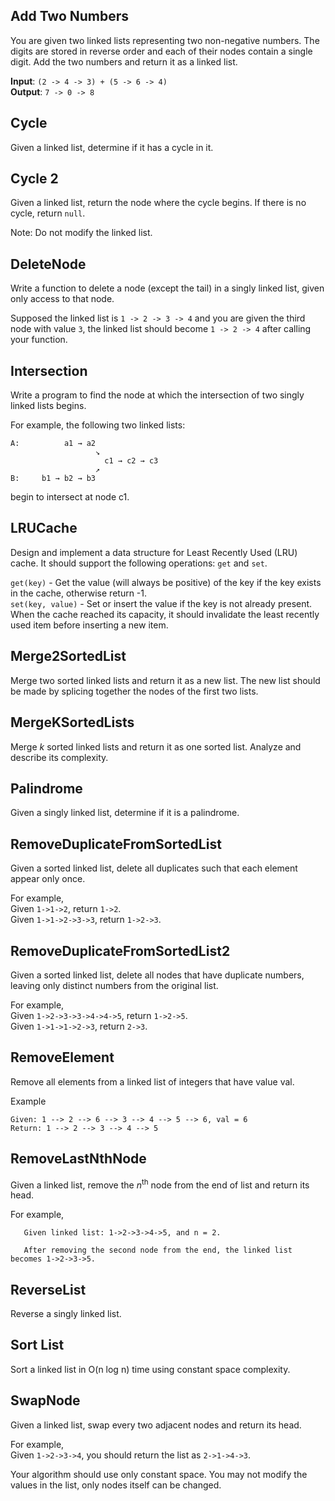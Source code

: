 ## Add Two Numbers

You are given two linked lists representing two non-negative numbers. The digits are stored in reverse order and each of their nodes contain a single digit. Add the two numbers and return it as a linked list.

**Input**: `(2 -> 4 -> 3) + (5 -> 6 -> 4)`  
**Output**: `7 -> 0 -> 8`

## Cycle

Given a linked list, determine if it has a cycle in it.

## Cycle 2

Given a linked list, return the node where the cycle begins. If there is no cycle, return `null`.

Note: Do not modify the linked list.

## DeleteNode

Write a function to delete a node (except the tail) in a singly linked list, given only access to that node.

Supposed the linked list is `1 -> 2 -> 3 -> 4` and you are given the third node with value `3`, the linked list should become `1 -> 2 -> 4` after calling your function.

## Intersection

Write a program to find the node at which the intersection of two singly linked lists begins.

For example, the following two linked lists:

```
A:          a1 → a2
                   ↘
                     c1 → c2 → c3
                   ↗            
B:     b1 → b2 → b3
```
begin to intersect at node c1.

## LRUCache

Design and implement a data structure for Least Recently Used (LRU) cache. It should support the following operations: `get` and `set`.

`get(key)` - Get the value (will always be positive) of the key if the key exists in the cache, otherwise return -1.  
`set(key, value)` - Set or insert the value if the key is not already present. When the cache reached its capacity, it should invalidate the least recently used item before inserting a new item.

## Merge2SortedList

Merge two sorted linked lists and return it as a new list. The new list should be made by splicing together the nodes of the first two lists.

## MergeKSortedLists

Merge *k* sorted linked lists and return it as one sorted list. Analyze and describe its complexity.

## Palindrome

Given a singly linked list, determine if it is a palindrome.

## RemoveDuplicateFromSortedList

Given a sorted linked list, delete all duplicates such that each element appear only once.

For example,  
Given `1->1->2`, return `1->2`.  
Given `1->1->2->3->3`, return `1->2->3`.

## RemoveDuplicateFromSortedList2

Given a sorted linked list, delete all nodes that have duplicate numbers, leaving only distinct numbers from the original list.

For example,  
Given `1->2->3->3->4->4->5`, return `1->2->5`.  
Given `1->1->1->2->3`, return `2->3`.

## RemoveElement

Remove all elements from a linked list of integers that have value val.

Example

```
Given: 1 --> 2 --> 6 --> 3 --> 4 --> 5 --> 6, val = 6
Return: 1 --> 2 --> 3 --> 4 --> 5
```

## RemoveLastNthNode

Given a linked list, remove the *n*<sup>th</sup> node from the end of list and return its head.

For example,

```
   Given linked list: 1->2->3->4->5, and n = 2.

   After removing the second node from the end, the linked list becomes 1->2->3->5.
```

## ReverseList

Reverse a singly linked list.

## Sort List

Sort a linked list in O(n log n) time using constant space complexity.

## SwapNode

Given a linked list, swap every two adjacent nodes and return its head.

For example,  
Given `1->2->3->4`, you should return the list as `2->1->4->3`.

Your algorithm should use only constant space. You may not modify the values in the list, only nodes itself can be changed.
